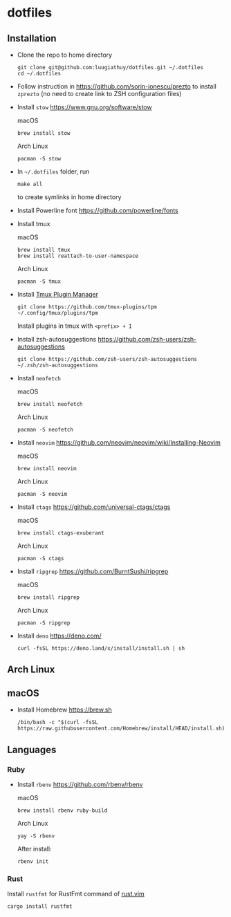 # dotfiles

## Installation

- Clone the repo to home directory

    ```console
    git clone git@github.com:luugiathuy/dotfiles.git ~/.dotfiles
    cd ~/.dotfiles
    ```

- Follow instruction in https://github.com/sorin-ionescu/prezto to install `zprezto` (no need to create link to ZSH configuration files)

- Install `stow` https://www.gnu.org/software/stow

    macOS
    ```console
    brew install stow
    ```

    Arch Linux
    ```console
    pacman -S stow
    ```

- In `~/.dotfiles` folder, run

    ```console
    make all
    ```

    to create symlinks in home directory

- Install Powerline font https://github.com/powerline/fonts

- Install tmux

    macOS
    ```console
    brew install tmux
    brew install reattach-to-user-namespace
    ```

    Arch Linux
    ```console
    pacman -S tmux
    ```

- Install [Tmux Plugin Manager](https://github.com/tmux-plugins/tpm)

    ```console
    git clone https://github.com/tmux-plugins/tpm ~/.config/tmux/plugins/tpm
    ```
    Install plugins in tmux with `<prefix> + I`

- Install zsh-autosuggestions https://github.com/zsh-users/zsh-autosuggestions

    ```console
    git clone https://github.com/zsh-users/zsh-autosuggestions ~/.zsh/zsh-autosuggestions
    ```

- Install `neofetch`

    macOS
    ```console
    brew install neofetch
    ```

    Arch Linux
    ```console
    pacman -S neofetch
    ```

- Install `neovim` https://github.com/neovim/neovim/wiki/Installing-Neovim

    macOS

    ```console
    brew install neovim
    ```

    Arch Linux
    ```console
    pacman -S neovim
    ```

- Install `ctags` https://github.com/universal-ctags/ctags

    macOS
    ```console
    brew install ctags-exuberant
    ```

    Arch Linux
    ```console
    pacman -S ctags
    ```

- Install `ripgrep` https://github.com/BurntSushi/ripgrep

    macOS
    ```console
    brew install ripgrep
    ```

    Arch Linux
    ```console
    pacman -S ripgrep
    ```

- Install `deno` https://deno.com/

    ```console
    curl -fsSL https://deno.land/x/install/install.sh | sh
    ```

## Arch Linux

## macOS

- Install Homebrew https://brew.sh

    ```console
    /bin/bash -c "$(curl -fsSL https://raw.githubusercontent.com/Homebrew/install/HEAD/install.sh)"
    ```

## Languages

### Ruby

- Install `rbenv` https://github.com/rbenv/rbenv

    macOS
    ```console
    brew install rbenv ruby-build
    ```

    Arch Linux
    ```console
    yay -S rbenv
    ```
    
    After install:
    ```console
    rbenv init
    ```

### Rust

Install `rustfmt` for RustFmt command of [rust.vim](https://github.com/rust-lang/rust.vim)


```console
cargo install rustfmt
```

